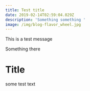 ```yaml
---
title: Test title
date: 2019-02-14T02:59:04.029Z
description: 'Something something '
image: /img/blog-flavor_wheel.jpg
---
```

This is a test message

Something there

# Title

some test text
